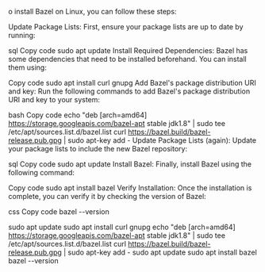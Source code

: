 o install Bazel on Linux, you can follow these steps:

Update Package Lists: First, ensure your package lists are up to date by running:

sql
Copy code
sudo apt update
Install Required Dependencies: Bazel has some dependencies that need to be installed beforehand. You can install them using:

Copy code
sudo apt install curl gnupg
Add Bazel's package distribution URI and key: Run the following commands to add Bazel's package distribution URI and key to your system:

bash
Copy code
echo "deb [arch=amd64] https://storage.googleapis.com/bazel-apt stable jdk1.8" | sudo tee /etc/apt/sources.list.d/bazel.list
curl https://bazel.build/bazel-release.pub.gpg | sudo apt-key add -
Update Package Lists (again): Update your package lists to include the new Bazel repository:

sql
Copy code
sudo apt update
Install Bazel: Finally, install Bazel using the following command:

Copy code
sudo apt install bazel
Verify Installation: Once the installation is complete, you can verify it by checking the version of Bazel:

css
Copy code
bazel --version




sudo apt update
sudo apt install curl gnupg
echo "deb [arch=amd64] https://storage.googleapis.com/bazel-apt stable jdk1.8" | sudo tee /etc/apt/sources.list.d/bazel.list
curl https://bazel.build/bazel-release.pub.gpg | sudo apt-key add -
sudo apt update
sudo apt install bazel
bazel --version